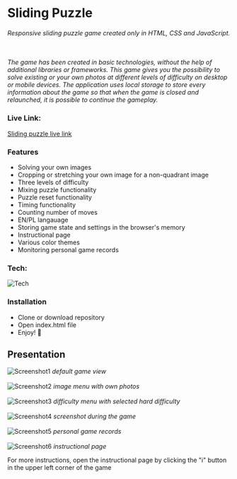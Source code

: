 # Sliding Puzzle


###### _Responsive sliding puzzle game created only in HTML, CSS and JavaScript._
\
_The game has been created in basic technologies, without the help of additional libraries or frameworks. This game gives you the possibility to solve existing or your own photos at different levels of difficulty on desktop or mobile devices. The application uses local storage to store every information about the game so that when the game is closed and relaunched, it is possible to continue the gameplay._

### Live Link:

[Sliding puzzle live link](https://theslidingpuzzlegame.netlify.app/)

### Features

- Solving your own images
- Cropping or stretching your own image for a non-quadrant image
- Three levels of difficulty
- Mixing puzzle functionality
- Puzzle reset functionality
- Timing functionality
- Counting number of moves
- EN/PL langauage
- Storing game state and settings in the browser's memory
- Instructional page
- Various color themes
- Monitoring personal game records

### Tech:

![Tech](https://skillicons.dev/icons?i=html,css,javascript)

### Installation

- Clone or download repository
- Open index.html file
- Enjoy! 🎉

## Presentation
![Screenshot1](https://raw.githubusercontent.com/ajgoras/Sliding-Puzzle/main/img/screenshots/1.png)
_default game view_
\
\
![Screenshot2](https://raw.githubusercontent.com/ajgoras/Sliding-Puzzle/main/img/screenshots/2.png)
_image menu with own photos_
\
\
![Screenshot3](https://raw.githubusercontent.com/ajgoras/Sliding-Puzzle/main/img/screenshots/3.png)
_difficulty menu with selected hard difficulty_
\
\
![Screenshot4](https://raw.githubusercontent.com/ajgoras/Sliding-Puzzle/main/img/screenshots/4.png)
_screenshot during the game_
\
\
![Screenshot5](https://raw.githubusercontent.com/ajgoras/Sliding-Puzzle/main/img/screenshots/5.png)
_personal game records_
\
\
![Screenshot6](https://raw.githubusercontent.com/ajgoras/Sliding-Puzzle/main/img/screenshots/6.png)
_instructional page_

For more instructions, open the instructional page by clicking the "i" button in the upper left corner of the game